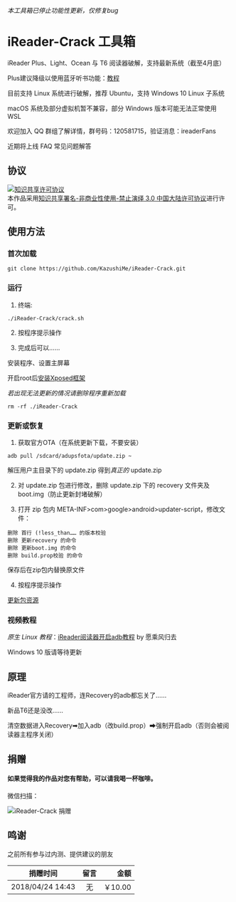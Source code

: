 *本工具箱已停止功能性更新，仅修复bug*

# iReader-Crack 工具箱

iReader Plus、Light、Ocean 与 T6 阅读器破解，支持最新系统（截至4月底）

Plus建议降级以使用蓝牙听书功能：[教程](https://www.einkfans.com/thread-60.htm)

目前支持 Linux 系统进行破解，推荐 Ubuntu，支持 Windows 10 Linux 子系统

macOS 系统及部分虚拟机暂不兼容，部分 Windows 版本可能无法正常使用 WSL

欢迎加入 QQ 群组了解详情，群号码：120581715，验证消息：ireaderFans

近期将上线 FAQ 常见问题解答

## 协议

<a rel="license" href="http://creativecommons.org/licenses/by-nc-nd/3.0/cn/"><img alt="知识共享许可协议" style="border-width:0" src="https://i.creativecommons.org/l/by-nc-nd/3.0/cn/88x31.png" /></a><br />本作品采用<a rel="license" href="http://creativecommons.org/licenses/by-nc-nd/3.0/cn/">知识共享署名-非商业性使用-禁止演绎 3.0 中国大陆许可协议</a>进行许可。

## 使用方法

### 首次加载

```
git clone https://github.com/KazushiMe/iReader-Crack.git
```

### 运行

1. 终端:

```
./iReader-Crack/crack.sh
```

2. 按程序提示操作

3. 完成后可以……

安装程序、设置主屏幕

开启root后[安装Xposed框架](https://www.einkfans.com/thread-51.htm)

*若出现无法更新的情况请删除程序重新加载*

```
rm -rf ./iReader-Crack
```

### 更新或恢复

1.	获取官方OTA（在系统更新下载，不要安装）

```
adb pull /sdcard/adupsfota/update.zip ~
```

解压用户主目录下的 update.zip 得到*真正的* update.zip

2.	对 update.zip 包进行修改，删除 update.zip 下的 recovery 文件夹及 boot.img（防止更新封堵破解）

3.	打开 zip 包内 META-INF>com>google>android>updater-script，修改文件：

```
删除 首行 (!less_than…… 的版本校验
删除 更新recovery 的命令
删除 更新boot.img 的命令
删除 build.prop校验 的命令
```

保存后在zip包内替换原文件

4.	按程序提示操作

[更新包资源](https://www.einkfans.com/thread-2.htm)

### 视频教程

*原生 Linux 教程*：[iReader阅读器开启adb教程](https://www.bilibili.com/video/av21532543/)  by 愿乘风归去

Windows 10 版请等待更新

## 原理

iReader官方请的工程师，连Recovery的adb都忘关了……

新品T6还是没改……

清空数据进入Recovery➡加入adb（改build.prop）➡强制开启adb（否则会被阅读器主程序关闭）

## 捐赠

#### 如果觉得我的作品对您有帮助，可以请我喝一杯咖啡。

微信扫描：

![iReader-Crack 捐赠](https://www.einkfans.com/upload/attach/201804/123_Y8UU2HF3MAJUKU8.jpg)

## 鸣谢

之前所有参与过内测、提供建议的朋友


| 捐赠时间 | 留言 | 金额 | 
| - | :-: | -: | 
| 2018/04/24 14:43 | 无 | ￥10.00
